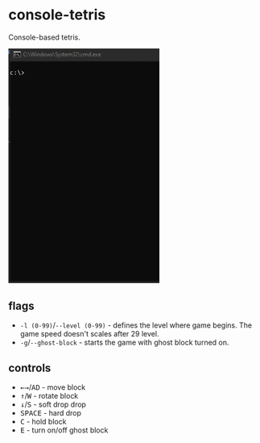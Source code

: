 # console-tetris
Console-based tetris.

<img src=Docs/tetris-preview.gif width=300px>

## flags
- `-l (0-99)`/`--level (0-99)` - defines the level where game begins. The game speed doesn't scales after 29 level.
- `-g`/`--ghost-block` - starts the game with ghost block turned on.

## controls
- <kbd>←</kbd><kbd>→</kbd>/<kbd>A</kbd><kbd>D</kbd> - move block
- <kbd>↑</kbd>/<kbd>W</kbd> - rotate block
- <kbd>↓</kbd>/<kbd>S</kbd> - soft drop drop
- <kbd>SPACE</kbd> - hard drop
- <kbd>C</kbd> - hold block
- <kbd>E</kbd> - turn on/off ghost block
